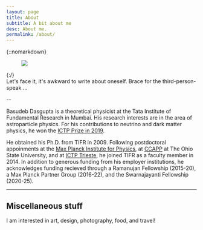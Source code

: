 ```yaml
---
layout: page
title: About
subtitle: A bit about me
desc: About me.
permalink: /about/
---
```


<div class="pretty-links">
    
{::nomarkdown} 
<figure class="site-profile">
    <img src="{{ site.baseurl }}/assets/img/bio_bw.png">
</figure>
{:/}
    
<div class="lead lead-about">
Let's face it, it's awkward to write about oneself. 
Brace for the third-person-speak ...
</div>
    
--    
        
Basudeb Dasgupta is a theoretical physicist at the Tata Institute of Fundamental Research in Mumbai. His research interests are in the area of astroparticle physics. For his contributions to neutrino and dark matter physics, he won the [ICTP Prize in 2019](https://www.ictp.it/about-ictp/prizes-awards/the-ictp-prize/the-prize-winners/ictp-prize-winners-2019.aspx). 
    
He obtained his Ph.D. from TIFR in 2009. Following postdoctoral appoinments at the [Max Planck Institute for Physics](https://www.mpp.mpg.de/), at [CCAPP](https://ccapp.osu.edu/) at The Ohio State University, and at [ICTP Trieste](https://www.ictp.it/), he joined TIFR as a faculty member in 2014. In addition to generous funding from his employer institutions, he acknowledges funding recieved through a Ramanujan Fellowship (2015-20), a Max Planck Partner Group (2016-22), and the Swarnajayanti Fellowship (2020-25).
  
---

## Miscellaneous stuff

I am interested in art, design, photography, food, and travel!

</div>
